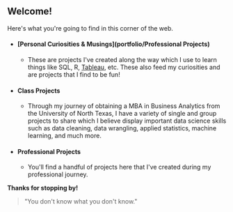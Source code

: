 ## Welcome!

Here's what you're going to find in this corner of the web.

- #### [Personal Curiosities & Musings](portfolio/Professional Projects)
    - These are projects I've created along the way which I use to learn things like SQL, R, [Tableau](https://public.tableau.com/app/profile/nathanjwelsch), etc. These also feed my curiosities and are projects that I find to be fun!
- #### Class Projects
    - Through my journey of obtaining a MBA in Business Analytics from the University of North Texas, I have a variety of single and group projects to share which I believe display important data science skills such as data cleaning, data wrangling, applied statistics, machine learning, and much more. 
- #### Professional Projects
    - You'll find a handful of projects here that I've created during my professional journey.

**Thanks for stopping by!**

>"You don't know what you don't know."

